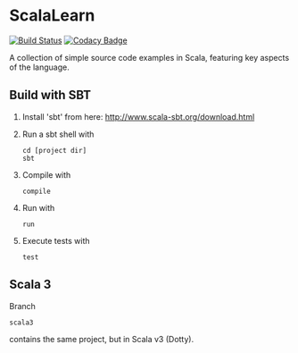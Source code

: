 # ScalaLearn

[![Build Status](https://travis-ci.com/guildenstern70/ScalaLearn.svg?branch=master)](https://travis-ci.com/guildenstern70/ScalaLearn)
[![Codacy Badge](https://app.codacy.com/project/badge/Grade/8fdfd071d50a419f968bfb9657c38c1f)](https://www.codacy.com/gh/guildenstern70/ScalaLearn/dashboard?utm_source=github.com&amp;utm_medium=referral&amp;utm_content=guildenstern70/ScalaLearn&amp;utm_campaign=Badge_Grade)

A collection of simple source code examples in Scala, featuring key aspects of the language.

## Build with SBT

 1. Install 'sbt' from here: http://www.scala-sbt.org/download.html
 2. Run a sbt shell with 
    
        cd [project dir]
        sbt
    
 4. Compile with 
    
        compile
    

 5. Run with
    
        run
    
 6. Execute tests with

        test

## Scala 3

Branch

    scala3

contains the same project, but in Scala v3 (Dotty).









